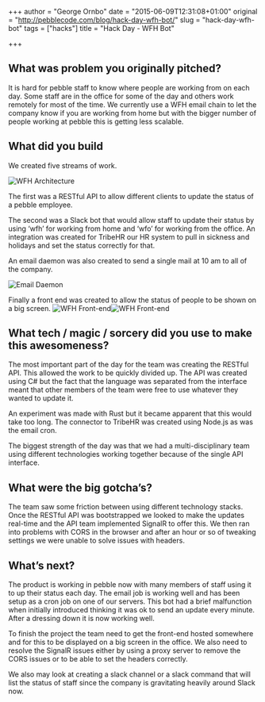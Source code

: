 +++
author = "George Ornbo"
date = "2015-06-09T12:31:08+01:00"
original = "http://pebblecode.com/blog/hack-day-wfh-bot/"
slug = "hack-day-wfh-bot"
tags = ["hacks"]
title = "Hack Day - WFH Bot"

+++
<h2>What was problem you originally pitched?</h2>

<p>It is hard for pebble staff to know where people are working from on each day. Some staff are in the office for some of the day and others work remotely for most of the time. We currently use a WFH email chain to let the company know if you are working from home but with the bigger number of people working at pebble this is getting less scalable.</p>

<h2>What did you build</h2>

<p>We created five streams of work.</p>

<p><img src="http://static.tumblr.com/syeid8e/BTmnpod1e/hackday_-_wtfaiwft.001.jpg" alt="WFH Architecture"/></p>

<p>The first was a RESTful API to allow different clients to update the status of a pebble employee.</p>

<p>The second was a Slack bot that would allow staff to update their status by using ‘wfh’ for working from home and ‘wfo’ for working from the office.
An integration was created for TribeHR our HR system to pull in sickness and holidays and set the status correctly for that.</p>

<p>An email daemon was also created to send a single mail at 10 am to all of the company.</p>

<p><img src="http://static.tumblr.com/syeid8e/Kzwnpod7f/screen_shot_2015-06-08.png" alt="Email Daemon"/></p>

<p>Finally a front end was created to allow the status of people to be shown on a big screen.
<img src="http://static.tumblr.com/syeid8e/ILtnpodam/screen_shot_2015-06-08_at_15.57.35.png" alt="WFH Front-end"/><img src="http://static.tumblr.com/syeid8e/ncunpod95/screen_shot_2015-06-08_at_15.57.54.png" alt="WFH Front-end"/></p>

<h2>What tech / magic / sorcery did you use to make this awesomeness?</h2>

<p>The most important part of the day for the team was creating the RESTful API. This allowed the work to be quickly divided up. The API was created using C# but the fact that the language was separated from the interface meant that other members of the team were free to use whatever they wanted to update it.</p>

<p>An experiment was made with Rust but it became apparent that this would take too long. The connector to TribeHR was created using Node.js as was the email cron.</p>

<p>The biggest strength of the day was that we had a multi-disciplinary team using different technologies working together because of the single API interface.</p>

<h2>What were the big gotcha’s?</h2>

<p>The team saw some friction between using different technology stacks. Once the RESTful API was bootstrapped we looked to make the updates real-time and the API team implemented SignalR to offer this. We then ran into problems with CORS in the browser and after an hour or so of tweaking settings we were unable to solve issues with headers.</p>

<h2>What’s next?</h2>

<p>The product is working in pebble now with many members of staff using it to up their status each day. The email job is working well and has been setup as a cron job on one of our servers. This bot had a brief malfunction when initially introduced thinking it was ok to send an update every minute. After a dressing down it is now working well.</p>

<p>To finish the project the team need to get the front-end hosted somewhere and for this to be displayed on a big screen in the office. We also need to resolve the SignalR issues either by using a proxy server to remove the CORS issues or to be able to set the headers correctly.</p>

<p>We also may look at creating a slack channel or a slack command that will list the status of staff since the company is gravitating heavily around Slack now.</p>
